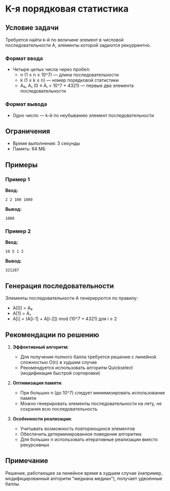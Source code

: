 # K-я порядковая статистика

## Условие задачи
Требуется найти k-й по величине элемент в числовой последовательности A, элементы которой задаются рекуррентно.

### Формат ввода
- Четыре целых числа через пробел:
  - n (1 ≤ n ≤ 10^7) — длина последовательности
  - k (1 ≤ k ≤ n) — номер порядковой статистики
  - A₀, A₁ (0 ≤ Aᵢ < 10^7 + 4321) — первые два элемента последовательности

### Формат вывода
- Одно число — k-й по неубыванию элемент последовательности

## Ограничения
- Время выполнения: 3 секунды
- Память: 64 МБ

## Примеры
### Пример 1
**Ввод:**
```
2 2 100 1000
```
**Вывод:**
```
1000
```

### Пример 2
**Ввод:**
```
10 5 1 2
```
**Вывод:**
```
321287
```

## Генерация последовательности
Элементы последовательности A генерируются по правилу:
- A[0] = A₀
- A[1] = A₁
- A[i] = (A[i-1] + A[i-2]) mod (10^7 + 4321) для i ≥ 2

## Рекомендации по решению
1. **Эффективный алгоритм**:
   - Для получения полного балла требуется решение с линейной сложностью O(n) в худшем случае
   - Рекомендуется использовать алгоритм Quickselect (модификация быстрой сортировки)

2. **Оптимизация памяти**:
   - При больших n (до 10^7) следует минимизировать использование памяти
   - Можно генерировать элементы последовательности на лету, не сохраняя всю последовательность

3. **Особенности реализации**:
   - Учитывать возможность повторяющихся элементов
   - Обеспечить детерминированное поведение алгоритма
   - Для больших n использовать итеративные реализации вместо рекурсивных

## Примечание
Решение, работающее за линейное время в худшем случае (например, модифицированный алгоритм "медиана медиан"), получает удвоенные баллы.